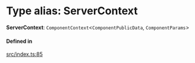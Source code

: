 # Type alias: ServerContext

 **ServerContext**: `ComponentContext`<`ComponentPublicData`, `ComponentParams`\>

#### Defined in

[src/index.ts:85](https://github.com/zjayers/AssembleJS/blob/14bff3e/src/index.ts#L85)
